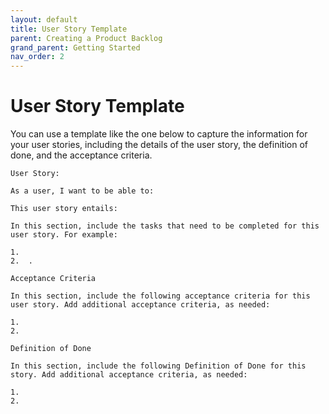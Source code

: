 ```yaml
---
layout: default
title: User Story Template
parent: Creating a Product Backlog
grand_parent: Getting Started
nav_order: 2
---
```


# User Story Template

You can use a template like the one below to capture the information for your user stories, including the details of the user story, 
the definition of done, and the acceptance criteria.

```
User Story:

As a user, I want to be able to: 

This user story entails:

In this section, include the tasks that need to be completed for this user story. For example:

1.	
2.	.

Acceptance Criteria

In this section, include the following acceptance criteria for this user story. Add additional acceptance criteria, as needed:

1.	
2.	

Definition of Done

In this section, include the following Definition of Done for this story. Add additional acceptance criteria, as needed:

1.	
2.	
```
